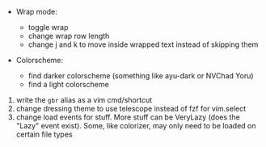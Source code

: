 - Wrap mode:

  - toggle wrap
  - change wrap row length
  - change j and k to move inside wrapped text instead of skipping them

- Colorscheme:
  - find darker colorscheme (something like ayu-dark or NVChad Yoru)
  - find a light colorscheme

1. write the `gbr` alias as a vim cmd/shortcut
2. change dressing theme to use telescope instead of fzf for vim.select
3. change load events for stuff. More stuff can be VeryLazy (does the "Lazy" event exist). Some, like colorizer, may only need to be loaded on certain file types
